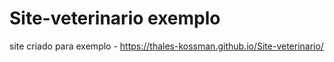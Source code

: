 # Site-veterinario exemplo
site criado para exemplo - https://thales-kossman.github.io/Site-veterinario/
